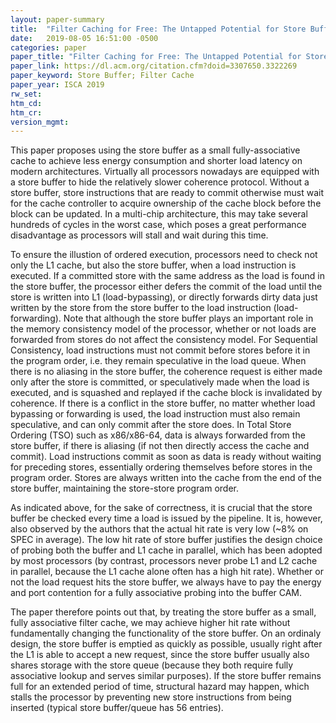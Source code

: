 ```yaml
---
layout: paper-summary
title:  "Filter Caching for Free: The Untapped Potential for Store Buffer"
date:   2019-08-05 16:51:00 -0500
categories: paper
paper_title: "Filter Caching for Free: The Untapped Potential for Store Buffer"
paper_link: https://dl.acm.org/citation.cfm?doid=3307650.3322269
paper_keyword: Store Buffer; Filter Cache
paper_year: ISCA 2019
rw_set: 
htm_cd: 
htm_cr: 
version_mgmt: 
---
```


This paper proposes using the store buffer as a small fully-associative cache to achieve less energy consumption and shorter load 
latency on modern architectures. Virtually all processors nowadays are equipped with a store buffer to hide the relatively 
slower coherence protocol. Without a store buffer, store instructions that are ready to commit otherwise must wait for the cache 
controller to acquire ownership of the cache block before the block can be updated. In a multi-chip architecture, this may 
take several hundreds of cycles in the worst case, which poses a great performance disadvantage as processors will stall and 
wait during this time.

To ensure the illustion of ordered execution, processors need to check not only the L1 cache, but also the store buffer, 
when a load instruction is executed. If a committed store with the same address as the load is found in the store buffer,
the processor either defers the commit of the load until the store is written into L1 (load-bypassing), or directly forwards 
dirty data just written by the store from the store buffer to the load instruction (load-forwarding). Note that although the 
store buffer plays an important role in the memory consistency model of the processor, whether or not loads are forwarded 
from stores do not affect the consistency model. For Sequential Consistency, load instructions must not commit before 
stores before it in the program order, i.e. they remain speculative in the load queue. When there is no aliasing in the 
store buffer, the coherence request is either made only after the store is committed, or speculatively made when the load is executed, 
and is squashed and replayed if the cache block is invalidated by coherence. If there is a conflict in the store buffer,
no matter whether load bypassing or forwarding is used, the load instruction must also remain speculative, and can only
commit after the store does. In Total Store Ordering (TSO) such as x86/x86-64, data is always forwarded from the store 
buffer, if there is aliasing (if not then directly access the cache and commit). Load instructions commit as soon as data 
is ready without waiting for preceding stores, essentially ordering themselves before stores in the program order. 
Stores are always written into the cache from the end of the store buffer, maintaining the store-store program order.

As indicated above, for the sake of correctness, it is crucial that the store buffer be checked every time a load is issued 
by the pipeline. It is, however, also observed by the authors that the actual hit rate is very low (~8% on SPEC in average).
The low hit rate of store buffer justifies the design choice of probing both the buffer and L1 cache in parallel, which 
has been adopted by most processors (by contrast, processors never probe L1 and L2 cache in parallel, because the L1 
cache alone often has a high hit rate). Whether or not the load request hits the store buffer, we always have to pay
the energy and port contention for a fully associative probing into the buffer CAM.

The paper therefore points out that, by treating the store buffer as a small, fully associative filter cache, we may 
achieve higher hit rate without fundamentally changing the functionality of the store buffer. On an ordinaly design,
the store buffer is emptied as quickly as possible, usually right after the L1 is able to accept a new request, since 
the store buffer usually also shares storage with the store queue (because they both require fully associative lookup
and serves similar purposes). If the store buffer remains full for an extended period of time, structural hazard may happen, 
which stalls the processor by preventing new store instructions from being inserted (typical store buffer/queue has 56
entries). 



